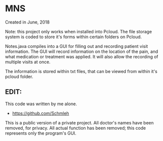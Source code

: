 # MNS
Created in June, 2018

Note: this project only works when installed into Pcloud.
The file storage system is coded to store it's forms within certain folders on Pcloud.

Notes.java compiles into a GUI for filling out and recording patient visit information.
The GUI will record information on the location of the pain, and what medication
or treatment was applied. It will also allow the recording of multiple visits at once.

The information is stored within txt files, that can be viewed from within it's pcloud folder.



## EDIT:

This code was written by me alone.
* https://github.com/Schmleh

This is a public version of a private project.
All doctor's names have been removed, for privacy.
All actual function has been removed; this code represents only the program's GUI.